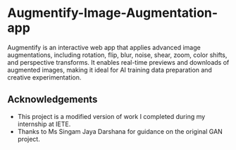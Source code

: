 # Augmentify-Image-Augmentation-app
Augmentify is an interactive web app that applies advanced image augmentations, including rotation, flip, blur, noise, shear, zoom, color shifts, and perspective transforms. It enables real-time previews and downloads of augmented images, making it ideal for AI training data preparation and creative experimentation.
## Acknowledgements
- This project is a modified version of work I completed during my internship at IETE.
- Thanks to Ms Singam Jaya Darshana for guidance on the original GAN project.
